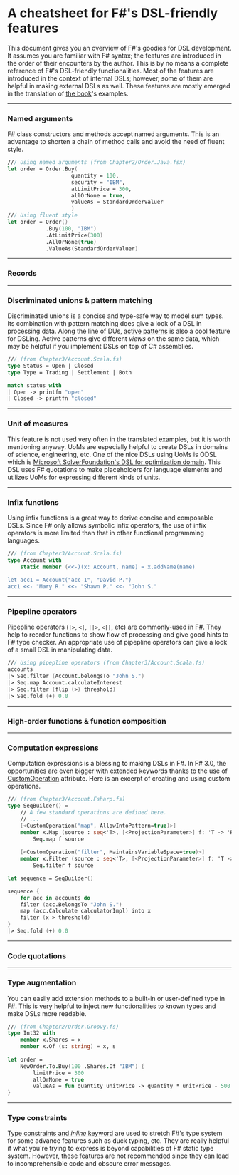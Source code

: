 A cheatsheet for F#'s DSL-friendly features
===

This document gives you an overview of F#'s goodies for DSL development. 
It assumes you are familiar with F# syntax; the features are introduced in the order of their encounters by the author.
This is by no means a complete reference of F#'s DSL-friendly functionalities. 
Most of the features are introduced in the context of internal DSLs; however, some of them are helpful in making external DSLs as well. 
These features are mostly emerged in the translation of [the book](http://www.manning.com/ghosh/)'s examples.

---

### Named arguments ###

F# class constructors and methods accept named arguments. 
This is an advantage to shorten a chain of method calls and avoid the need of fluent style.

```fsharp
/// Using named arguments (from Chapter2/Order.Java.fsx)
let order = Order.Buy(
                    quantity = 100, 
                    security = "IBM", 
                    atLimitPrice = 300, 
                    allOrNone = true, 
                    valueAs = StandardOrderValuer
                    )
/// Using fluent style
let order = Order()
            .Buy(100, "IBM")
            .AtLimitPrice(300)
            .AllOrNone(true)
            .ValueAs(StandardOrderValuer)
```
---
### Records ###
---

### Discriminated unions & pattern matching ###
Discriminated unions is a concise and type-safe way to model sum types. 
Its combination with pattern matching does give a look of a DSL in processing data.
Along the line of DUs, [active patterns](http://msdn.microsoft.com/en-us/library/dd233248.aspx) is also a cool feature for DSLing.
Active patterns give different *views* on the same data, which may be helpful if you implement DSLs on top of C# assemblies. 

```fsharp
/// (from Chapter3/Account.Scala.fs)
type Status = Open | Closed
type Type = Trading | Settlement | Both

match status with
| Open -> printfn "open"
| Closed -> printfn "closed"
```
---
### Unit of measures ###

This feature is not used very often in the translated examples, but it is worth mentioning anyway.
UoMs are especially helpful to create DSLs in domains of science, engineering, etc. 
One of the nice DSLs using UoMs is ODSL which is [Microsoft SolverFoundation's DSL for optimization domain](http://blogs.msdn.com/b/lengningliu/archive/2009/09/04/optimization-domain-specific-language-in-f-with-units-of-measure.aspx).
This DSL uses F# quotations to make placeholders for language elements and utilizes UoMs for expressing different kinds of units.

---

### Infix functions ###
Using infix functions is a great way to derive concise and composable DSLs. 
Since F# only allows symbolic infix operators, the use of infix operators is more limited than that in other functional programming languages.
```fsharp
/// (from Chapter3/Account.Scala.fs)
type Account with
    static member (<<-)(x: Account, name) = x.addName(name)
            
let acc1 = Account("acc-1", "David P.")
acc1 <<- "Mary R." <<- "Shawn P." <<- "John S."
```
---

### Pipepline operators ###

Pipepline operators (`|>`, `<|`, `||>`, `<||`, etc) are commonly-used in F#. 
They help to reorder functions to show flow of processing and give good hints to F# type checker. 
An appropriate use of pipepline operators can give a look of a small DSL in manipulating data.
  
```fsharp
/// Using pipepline operators (from Chapter3/Account.Scala.fs)
accounts 
|> Seq.filter (Account.belongsTo "John S.")
|> Seq.map Account.calculateInterest
|> Seq.filter (flip (>) threshold)
|> Seq.fold (+) 0.0
```       
---
### High-order functions & function composition ###
---
### Computation expressions ###
Computation expressions is a blessing to making DSLs in F#.
In F# 3.0, the opportunities are even bigger with extended keywords thanks to the use of [CustomOperation](http://msdn.microsoft.com/en-us/library/hh289709.aspx) attribute.
Here is an excerpt of creating and using custom operations.

```fsharp
/// (from Chapter3/Account.Fsharp.fs)
type SeqBuilder() =
    // A few standard operations are defined here.
    // ...
    [<CustomOperation("map", AllowIntoPattern=true)>]
    member x.Map (source : seq<'T>, [<ProjectionParameter>] f: 'T -> 'R) : seq<'R> =
        Seq.map f source
  
    [<CustomOperation("filter", MaintainsVariableSpace=true)>]
    member x.Filter (source : seq<'T>, [<ProjectionParameter>] f: 'T -> bool) : seq<'T> =
        Seq.filter f source

let sequence = SeqBuilder()

sequence {
    for acc in accounts do
    filter (acc.BelongsTo "John S.")
    map (acc.Calculate calculatorImpl) into x
    filter (x > threshold)
}
|> Seq.fold (+) 0.0
```

---
### Code quotations ###
---

### Type augmentation ###
You can easily add extension methods to a built-in or user-defined type in F#. 
This is very helpful to inject new functionalities to known types and make DSLs more readable.
```fsharp
/// (from Chapter2/Order.Groovy.fs)
type Int32 with
    member x.Shares = x
    member x.Of (s: string) = x, s
    
let order = 
    NewOrder.To.Buy(100 .Shares.Of "IBM") {
        limitPrice = 300
        allOrNone = true
        valueAs = fun quantity unitPrice -> quantity * unitPrice - 500
}    
```
---
### Type constraints ###
[Type constraints and *inline* keyword](http://msdn.microsoft.com/en-us/library/dd548046.aspx) are used to stretch F#'s type system for some advance features such as duck typing, etc.
They are really helpful if what you're trying to express is beyond capabilities of F# static type system. 
However, these features are not recommended since they can lead to incomprehensible code and obscure error messages.
